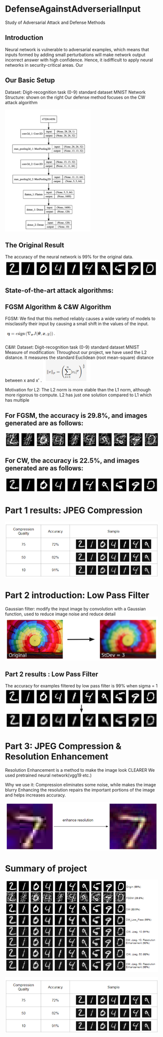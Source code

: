# DefenseAgainstAdverserialInput
Study of Adversarial Attack and Defense Methods

## Introduction

Neural network is vulnerable to adversarial examples, which means that inputs formed by adding small perturbations will make network output incorrect answer with high confidence. Hence, it isdifficult to apply neural networks in security-critical areas. Our

## Our Basic Setup

Dataset: Digit-recognition task (0-9) standard dataset MNIST
Network Structure: shown on the right
Our defense method focuses on the CW attack algorithm

![cnn](https://github.com/nikki30/Defense-Against-Adverserial-Input/blob/master/img/4.png)

## The Original Result

The accuracy of the neural network is 99% for the original data.
![cnn](https://github.com/nikki30/Defense-Against-Adverserial-Input/blob/master/img/1.png)

## State-of-the-art attack algorithms: 
## FGSM Algorithm & C&W Algorithm

FGSM: We find that this method reliably causes a wide variety of models to misclassify their input by causing a small  shift in the values of the input.
![cnn](https://github.com/nikki30/Defense-Against-Adverserial-Input/blob/master/img/2.png)

C&W: Dataset: Digit-recognition task (0-9) standard dataset MNIST
Measure of modification: Throughout our project, we have used the L2 distance. It measures the standard Euclidean (root mean-square) distance between x and x’ .
![cnn](https://github.com/nikki30/Defense-Against-Adverserial-Input/blob/master/img/3.png)

Motivation for L2:
The L2 norm is more stable than the L1 norm, although more rigorous to compute. L2 has just one solution compared to L1 which has multiple

## For FGSM, the accuracy is 29.8%, and images generated are as follows:
![cnn](https://github.com/nikki30/Defense-Against-Adverserial-Input/blob/master/img/5.png)

## For CW, the accuracy is 22.5%, and images generated are as follows:
![cnn](https://github.com/nikki30/Defense-Against-Adverserial-Input/blob/master/img/6.png)

# Part 1 results: JPEG Compression
![cnn](https://github.com/nikki30/Defense-Against-Adverserial-Input/blob/master/img/7.png)

# Part 2 introduction: Low Pass Filter
Gaussian filter: modify the input image by convolution with a Gaussian function, used to reduce image noise and reduce detail
![cnn](https://github.com/nikki30/Defense-Against-Adverserial-Input/blob/master/img/8.png)

## Part 2 results : Low Pass Filter
The accuracy for examples filtered by low pass filter is 99% when sigma = 1
![cnn](https://github.com/nikki30/Defense-Against-Adverserial-Input/blob/master/img/9.png)

# Part 3: JPEG Compression & Resolution Enhancement 
Resolution Enhancement is a method to make the image look CLEARER
We used pretrained neural network(vgg19 etc.)

Why we use it:
Compression eliminates some noise, while makes the image blurry
Enhancing the resolution repairs the important portions of the image and helps increases accuracy.

![cnn](https://github.com/nikki30/Defense-Against-Adverserial-Input/blob/master/img/10.png)

# Summary of project
![cnn](https://github.com/nikki30/Defense-Against-Adverserial-Input/blob/master/img/11.png)

![cnn](https://github.com/nikki30/Defense-Against-Adverserial-Input/blob/master/img/7.png)
  
